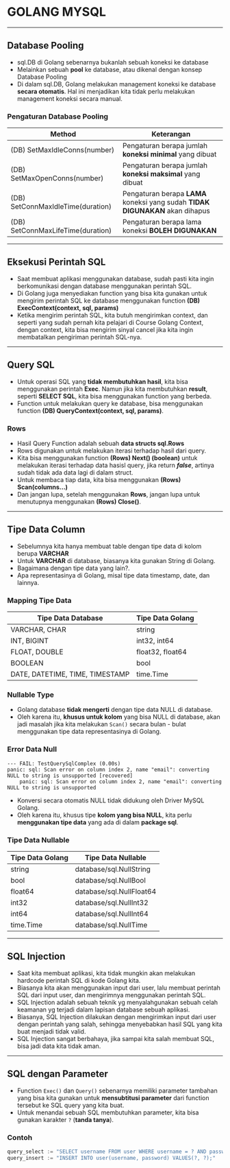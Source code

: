 # GOLANG MYSQL
___

## Database Pooling
- sql.DB di Golang sebenarnya bukanlah sebuah koneksi ke database
- Melainkan sebuah **pool** ke database, atau dikenal dengan konsep Database Pooling
- Di dalam sql.DB, Golang melakukan management koneksi ke database **secara otomatis**. Hal ini menjadikan kita tidak perlu melakukan management koneksi secara manual.

### Pengaturan Database Pooling
| Method | Keterangan|
| ------ | --------- |
| (DB) SetMaxIdleConns(number) | Pengaturan berapa jumlah **koneksi minimal** yang dibuat |
| (DB) SetMaxOpenConns(number) | Pengaturan berapa jumlah **koneksi maksimal** yang dibuat |
| (DB) SetConnMaxIdleTime(duration) | Pengaturan berapa **LAMA** koneksi yang sudah **TIDAK DIGUNAKAN** akan dihapus |
| (DB) SetConnMaxLifeTime(duration) | Pengaturan berapa lama koneksi **BOLEH DIGUNAKAN** |

---

## Eksekusi Perintah SQL
- Saat membuat aplikasi menggunakan database, sudah pasti kita ingin berkomunikasi dengan database menggunakan perintah SQL.
- Di Golang juga menyediakan function yang bisa kita gunakan untuk mengirim perintah SQL ke database menggunakan function **(DB) ExecContext(context, sql, params)**
- Ketika mengirim perintah SQL, kita butuh mengirimkan context, dan seperti yang sudah pernah kita pelajari di Course Golang Context, dengan context, kita bisa mengirim sinyal cancel jika kita ingin membatalkan pengiriman perintah SQL-nya.

---

## Query SQL
- Untuk operasi SQL yang **tidak membutuhkan hasil**, kita bisa menggunakan perintah **Exec**. Namun jika kita membutuhkan **result**, seperti **SELECT SQL**, kita bisa menggunakan function yang berbeda.
- Function untuk melakukan query ke database, bisa menggunakan function **(DB) QueryContext(context, sql, params)**.

### Rows
- Hasil Query Function adalah sebuah **data structs sql.Rows**
- Rows digunakan untuk melakukan iterasi terhadap hasil dari query.
- Kita bisa menggunakan function **(Rows) Next() (boolean)** untuk melakukan iterasi terhadap data hasisl query, jika return _**false**_, artinya sudah tidak ada data lagi di dalam struct.
- Untuk membaca tiap data, kita bisa menggunakan **(Rows) Scan(columns...)**
- Dan jangan lupa, setelah menggunakan **Rows**, jangan lupa untuk menutupnya menggunakan **(Rows) Close()**.

---

## Tipe Data Column
- Sebelumnya kita hanya membuat table dengan tipe data di kolom berupa **VARCHAR**
- Untuk **VARCHAR** di database, biasanya kita gunakan String di Golang.
- Bagaimana dengan tipe data yang lain?.
- Apa representasinya di Golang, misal tipe data timestamp, date, dan lainnya.

### Mapping Tipe Data
| Tipe Data Database | Tipe Data Golang |
| ------------------ | ---------------- |
| VARCHAR, CHAR | string |
| INT, BIGINT | int32, int64 |
| FLOAT, DOUBLE | float32, float64 |
| BOOLEAN | bool |
| DATE, DATETIME, TIME, TIMESTAMP | time.Time |

### Nullable Type
- Golang database **tidak mengerti** dengan tipe data NULL di database.
- Oleh karena itu, **khusus untuk kolom** yang bisa NULL di database, akan jadi masalah jika kita melakukan `Scan()` secara bulan - bulat menggunakan tipe data representasinya di Golang.

### Error Data Null
```
--- FAIL: TestQuerySqlComplex (0.00s)
panic: sql: Scan error on column index 2, name "email": converting NULL to string is unsupported [recovered]
	panic: sql: Scan error on column index 2, name "email": converting NULL to string is unsupported
```
- Konversi secara otomatis NULL tidak didukung oleh Driver MySQL Golang.
- Oleh karena itu, khusus tipe **kolom yang bisa NULL**, kita perlu **menggunakan tipe data** yang ada di dalam **package sql**.

### Tipe Data Nullable
| Tipe Data Golang | Tipe Data Nullable |
|------------------| ------------------ |
| string           | database/sql.NullString |
| bool             | database/sql.NullBool |
| float64          | database/sql.NullFloat64 |
| int32 | database/sql.NullInt32 |
| int64 | database/sql.NullInt64 |
| time.Time | database/sql.NullTime |

---

## SQL Injection
- Saat kita membuat aplikasi, kita tidak mungkin akan melakukan hardcode perintah SQL di kode Golang kita.
- Biasanya kita akan menggunakan input dari user, lalu membuat perintah SQL dari input user, dan mengirimnya menggunakan perintah SQL.
- SQL Injection adalah sebuah teknik yg menyalahgunakan sebuah celah keamanan yg terjadi dalam lapisan database sebuah aplikasi.
- Biasanya, SQL Injection dilakukan dengan mengirimkan input dari user dengan perintah yang salah, sehingga menyebabkan hasil SQL yang kita buat menjadi tidak valid.
- SQL Injection sangat berbahaya, jika sampai kita salah membuat SQL, bisa jadi data kita tidak aman.

---

## SQL dengan Parameter
- Function `Exec()` dan `Query()` sebenarnya memiliki parameter tambahan yang bisa kita gunakan untuk **mensubtitusi parameter** dari function tersebut ke SQL query yang kita buat.
- Untuk menandai sebuah SQL membutuhkan parameter, kita bisa gunakan karakter `?` (**tanda tanya**).

### Contoh
```go
query_select := "SELECT username FROM user WHERE username = ? AND password = ? LIMIT 1"
query_insert := "INSERT INTO user(username, password) VALUES(?, ?);"
```

